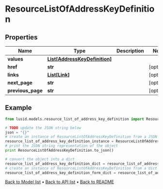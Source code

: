 # ResourceListOfAddressKeyDefinition


## Properties
Name | Type | Description | Notes
------------ | ------------- | ------------- | -------------
**values** | [**List[AddressKeyDefinition]**](AddressKeyDefinition.md) |  | 
**href** | **str** |  | [optional] 
**links** | [**List[Link]**](Link.md) |  | [optional] 
**next_page** | **str** |  | [optional] 
**previous_page** | **str** |  | [optional] 

## Example

```python
from lusid.models.resource_list_of_address_key_definition import ResourceListOfAddressKeyDefinition

# TODO update the JSON string below
json = "{}"
# create an instance of ResourceListOfAddressKeyDefinition from a JSON string
resource_list_of_address_key_definition_instance = ResourceListOfAddressKeyDefinition.from_json(json)
# print the JSON string representation of the object
print ResourceListOfAddressKeyDefinition.to_json()

# convert the object into a dict
resource_list_of_address_key_definition_dict = resource_list_of_address_key_definition_instance.to_dict()
# create an instance of ResourceListOfAddressKeyDefinition from a dict
resource_list_of_address_key_definition_form_dict = resource_list_of_address_key_definition.from_dict(resource_list_of_address_key_definition_dict)
```
[Back to Model list](../README.md#documentation-for-models) &#8226; [Back to API list](../README.md#documentation-for-api-endpoints) &#8226; [Back to README](../README.md)


